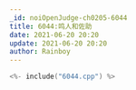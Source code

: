 ```yaml
---
_id: noiOpenJudge-ch0205-6044
title: 6044:鸣人和佐助
date: 2021-06-20 20:20
update: 2021-06-20 20:20
author: Rainboy
---
```


```c
<%- include("6044.cpp") %>
```

